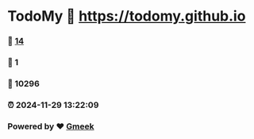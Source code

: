 # TodoMy :link: https://todomy.github.io 
### :page_facing_up: [14](https://todomy.github.io/tag.html) 
### :speech_balloon: 1 
### :hibiscus: 10296 
### :alarm_clock: 2024-11-29 13:22:09 
### Powered by :heart: [Gmeek](https://github.com/Meekdai/Gmeek)
